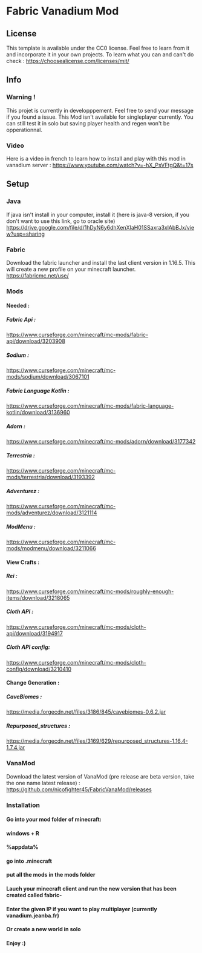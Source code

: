 # Fabric Vanadium Mod

## License

This template is available under the CC0 license. Feel free to learn from it and incorporate it in your own projects.
To learn what you can and can't do check : https://choosealicense.com/licenses/mit/

## Info

### Warning !

This projet is currently in developppement. Feel free to send your message if you found a issue. This Mod isn't available for singleplayer currently. You can still test it in solo but saving player health and regen won't be opperationnal.

### Video

Here is a video in french to learn how to install and play with this mod in vanadium server : https://www.youtube.com/watch?v=-hX_PsVFtgQ&t=17s

## Setup

### Java

If java isn't install in your computer, install it (here is java-8 version, if you don't want to use this link, go to oracle site)
https://drive.google.com/file/d/1hDyN6y6dhXenXIaH01SSaxra3xlAbBJx/view?usp=sharing

### Fabric

Download the fabric launcher and install the last client version in 1.16.5. This will create a new profile on your minecraft launcher.
https://fabricmc.net/use/

### Mods

#### Needed :
##### Fabric Api : 
https://www.curseforge.com/minecraft/mc-mods/fabric-api/download/3203908
##### Sodium : 
https://www.curseforge.com/minecraft/mc-mods/sodium/download/3067101
##### Fabric Language Kotlin : 
https://www.curseforge.com/minecraft/mc-mods/fabric-language-kotlin/download/3136960
##### Adorn : 
https://www.curseforge.com/minecraft/mc-mods/adorn/download/3177342
##### Terrestria : 
https://www.curseforge.com/minecraft/mc-mods/terrestria/download/3193392
##### Adventurez : 
https://www.curseforge.com/minecraft/mc-mods/adventurez/download/3121114
##### ModMenu : 
https://www.curseforge.com/minecraft/mc-mods/modmenu/download/3211066

#### View Crafts :

##### Rei : 
https://www.curseforge.com/minecraft/mc-mods/roughly-enough-items/download/3218065
##### Cloth API :
https://www.curseforge.com/minecraft/mc-mods/cloth-api/download/3194917
##### Cloth API config:
https://www.curseforge.com/minecraft/mc-mods/cloth-config/download/3210410

#### Change Generation :

##### CaveBiomes : 
https://media.forgecdn.net/files/3186/845/cavebiomes-0.6.2.jar
##### Repurposed_structures : 
https://media.forgecdn.net/files/3169/629/repurposed_structures-1.16.4-1.7.4.jar

### VanaMod

Download the latest version of VanaMod (pre release are beta version, take the one name latest release) : https://github.com/nicofighter45/FabricVanaMod/releases

### Installation

#### Go into your mod folder of minecraft:
#### windows + R
#### %appdata%
#### go into .minecraft
#### put all the mods in the mods folder

#### Lauch your minecraft client and run the new version that has been created called fabric-<version>

#### Enter the given IP if you want to play multiplayer (currently vanadium.jeanba.fr)
#### Or create a new world in solo

#### Enjoy :)

